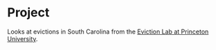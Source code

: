 # Project

Looks at evictions in South Carolina from the [Eviction Lab at Princeton University](https://evictionlab.org/).
